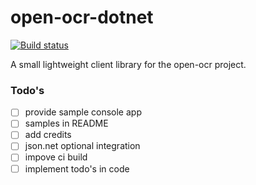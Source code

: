 # open-ocr-dotnet 
[![Build status](https://ci.appveyor.com/api/projects/status/5838h4n16b5onco3?svg=true)](https://ci.appveyor.com/project/alex-doe/open-ocr-dotnet)

A small lightweight client library for the open-ocr project.

### Todo's
- [ ] provide sample console app
- [ ] samples in README
- [ ] add credits
- [ ] json.net optional integration
- [ ] impove ci build
- [ ] implement todo's in code
